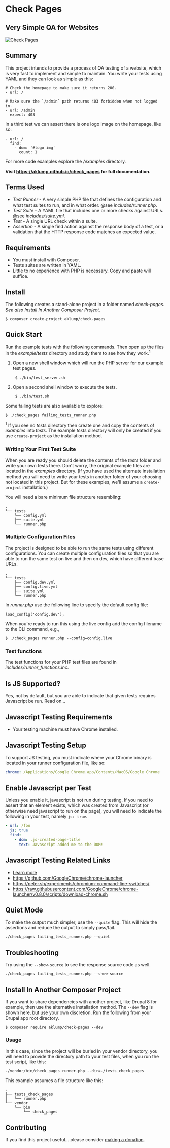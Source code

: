 <!-- Compiled from ./source/README.md: DO NOT EDIT -->

# Check Pages
## Very Simple QA for Websites

![Check Pages](docs/images/check-pages.jpg)

## Summary

This project intends to provide a process of QA testing of a website, which is very fast to implement and simple to maintain.  You write your tests using YAML and they can look as simple as this:

    # Check the homepage to make sure it returns 200.
    - url: /
    
    # Make sure the `/admin` path returns 403 forbidden when not logged in.
    - url: /admin
      expect: 403

In a third test we can assert there is one logo image on the homepage, like so:

    - url: /
      find:
        - dom: '#logo img'
          count: 1

For more code examples explore the _/examples_ directory.

**Visit <https://aklump.github.io/check_pages> for full documentation.**

## Terms Used

* _Test Runner_ - A very simple PHP file that defines the configuration and what test suites to run, and in what order.  @see _includes/runner.php_.
* _Test Suite_ - A YAML file that includes one or more checks against URLs. @see _includes/suite.yml_.
* _Test_ - A single URL check within a suite.
* _Assertion_ - A single find action against the response body of a test, or a validation that the HTTP response code matches an expected value.

## Requirements

* You must install with Composer.
* Tests suites are written in YAML.
* Little to no experience with PHP is necessary.  Copy and paste will suffice.

## Install

The following creates a stand-alone project in a folder named _check-pages_.  _See also Install In Another Composer Project_.

    $ composer create-project aklump/check-pages

## Quick Start

Run the example tests with the following commands.  Then open up the files in the _example/tests_ directory and study them to see how they work.<sup>1</sup>

1. Open a new shell window which will run the PHP server for our example test pages.

        $ ./bin/test_server.sh
        
1. Open a second shell window to execute the tests.
       
        $ ./bin/test.sh

Some failing tests are also available to explore:

    $ ./check_pages failing_tests_runner.php
    
<sup>1</sup> If you see no _tests_ directory then create one and copy the contents of _examples_ into _tests_.  The example _tests_ directory will only be created if you use `create-project` as the installation method.

### Writing Your First Test Suite

When you are ready you should delete the contents of the _tests_ folder and write your own tests there.  Don't worry, the original example files are located in the _examples_ directory.  (If you have used the alternate installation method you will need to write your tests in another folder of your choosing not located in this project.  But for these examples, we'll assume a `create-project` installation.)

You will need a bare minimum file structure resembling:
    
    .
    └── tests
        └── config.yml
        ├── suite.yml
        └── runner.php


### Multiple Configuration Files

The project is designed to be able to run the same tests using different configurations.  You can create multiple configuration files so that you are able to run the same test on live and then on dev, which have different base URLs. 

    .
    └── tests
        ├── config.dev.yml
        ├── config.live.yml
        ├── suite.yml
        └── runner.php
    
In _runner.php_ use the following line to specify the default config file:

    load_config('config.dev');

When you're ready to run this using the live config add the config filename to the CLI command, e.g.,

    $ ./check_pages runner.php --config=config.live

### Test functions

The test functions for your PHP test files are found in _includes/runner_functions.inc_.

## Is JS Supported?

Yes, not by default, but you are able to indicate that given tests requires Javascript be run.  Read on...

## Javascript Testing Requirements

* Your testing machine must have Chrome installed.

## Javascript Testing Setup

To support JS testing, you must indicate where your Chrome binary is located in your runner configuration file, like so:

```yaml
chrome: /Applications/Google Chrome.app/Contents/MacOS/Google Chrome
```

## Enable Javascript per Test

Unless you enable it, javascript is not run during testing.  If you need to assert that an element exists, which was created from Javascript (or otherwise need javascript to run on the page), you will need to indicate the following in your test, namely `js: true`.

```yaml
- url: /foo
  js: true
  find:
    - dom: .js-created-page-title
      text: Javascript added me to the DOM!
```

## Javascript Testing Related Links

* [Learn more](https://developers.google.com/web/updates/2017/04/headless-chrome)
* https://github.com/GoogleChrome/chrome-launcher
* <https://peter.sh/experiments/chromium-command-line-switches/>
* https://raw.githubusercontent.com/GoogleChrome/chrome-launcher/v0.8.0/scripts/download-chrome.sh

## Quiet Mode

To make the output much simpler, use the `--quite` flag.  This will hide the assertions and reduce the output to simply pass/fail.

    ./check_pages failing_tests_runner.php --quiet

## Troubleshooting

Try using the `--show-source` to see the response source code as well.
    
    ./check_pages failing_tests_runner.php --show-source  

## Install In Another Composer Project

If you want to share dependencies with another project, like Drupal 8 for example, then use the alternative installation method.  The `--dev` flag is shown here, but use your own discretion.  Run the following from your Drupal app root directory.

    $ composer require aklump/check-pages --dev

### Usage

In this case, since the project will be buried in your vendor directory, you will need to provide the directory path to your test files, when you run the test script, like this:

    ./vendor/bin/check_pages runner.php --dir=./tests_check_pages
    
This example assumes a file structure like this:

    .
    ├── tests_check_pages
    │   └── runner.php
    └── vendor
        └── bin
            └── check_pages  
    
## Contributing

If you find this project useful... please consider [making a donation](https://www.paypal.com/cgi-bin/webscr?cmd=_s-xclick&hosted_button_id=4E5KZHDQCEUV8&item_name=Gratitude%20for%20aklump%2Fcheck-pages).
